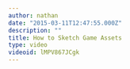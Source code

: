 ```yaml
---
author: nathan
date: "2015-03-11T12:47:55.000Z"
description: ""
title: How to Sketch Game Assets
type: video
videoid: lMPV867JCgk
---
```

